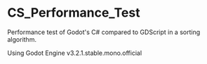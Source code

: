 # CS_Performance_Test
Performance test of Godot's C# compared to GDScript in a sorting algorithm.

Using Godot Engine v3.2.1.stable.mono.official
